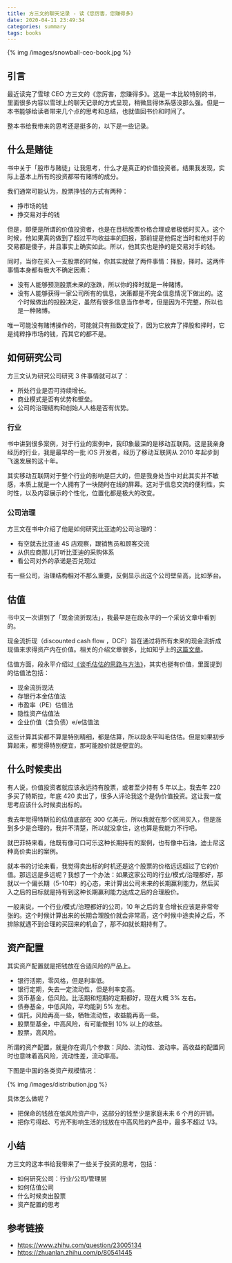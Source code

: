 ```yaml
---
title: 方三文的聊天记录 - 读《您厉害，您赚得多》
date: 2020-04-11 23:49:34
categories: summary
tags: books
---
```


{% img /images/snowball-ceo-book.jpg %}

## 引言

最近读完了雪球 CEO 方三文的《您厉害，您赚得多》。这是一本比较特别的书，里面很多内容以雪球上的聊天记录的方式呈现，稍微显得体系感没那么强。但是一本书能够给读者带来几个点的思考和总结，也就值回书价和时间了。

整本书给我带来的思考还是挺多的，以下是一些记录。

## 什么是赌徒

书中关于「股市与赌徒」让我思考，什么才是真正的价值投资者。结果我发现，实际上基本上所有的投资都带有赌博的成分。

我们通常可能认为，股票挣钱的方式有两种：

 * 挣市场的钱
 * 挣交易对手的钱

但是，即便是所谓的价值投资者，也是在目标股票价格合理或者极低时买入。这个时候，他如果真的做到了超过平均收益率的回报，那前提是他假定当时和他对手的交易都是傻子，并且事实上确实如此。所以，他其实也是挣的是交易对手的钱。

同时，当你在买入一支股票的时候，你其实就做了两件事情：择股，择时。这两件事情本身都有极大不确定因素：

 * 没有人能够预测股票未来的涨跌，所以你的择时就是一种赌博。
 * 没有人能够获得一家公司所有的信息，决策都是不完全信息情况下做出的。这个时候做出的投股决定，虽然有很多信息当作参考，但是因为不完整，所以也是一种赌博。

唯一可能没有赌博操作的，可能就只有指数定投了，因为它放弃了择股和择时，它是纯粹挣市场的钱，而其它的都不是。

## 如何研究公司

方三文认为研究公司研究 3 件事情就可以了：

 * 所处行业是否可持续增长。
 * 商业模式是否有优势和壁垒。
 * 公司的治理结构和创始人人格是否有优势。

### 行业

书中讲到很多案例，对于行业的案例中，我印象最深的是移动互联网。这是我亲身经历的行业，我是最早的一批 iOS 开发者，经历了移动互联网从 2010 年起步到飞速发展的这十年。

其实移动互联网对于整个行业的影响是巨大的，但是我身处当中对此其实并不敏感，本质上就是一个人拥有了一块随时在线的屏幕。这对于信息交流的便利性，实时性，以及内容展示的个性化，位置化都是极大的改变。

### 公司治理

方三文在书中介绍了他是如何研究比亚迪的公司治理的：
 * 有空就去比亚迪 4S 店观察，跟销售员和顾客交流
 * 从供应商那儿打听比亚迪的采购体系
 * 看公司对外的承诺是否兑现过

有一些公司，治理结构相对不那么重要，反倒显示出这个公司壁垒高，比如茅台。

## 估值

书中又一次讲到了「现金流折现法」，我最早是在段永平的一个采访文章中看到的。

现金流折现（discounted cash flow ，DCF）旨在通过将所有未来的现金流折成现值来求得资产内在价值。相关的介绍文章很多，比如知乎上的[这篇文章](https://www.zhihu.com/question/23005134)。

估值方面，段永平介绍过[《谈毛估估的思路与方法》](https://zhuanlan.zhihu.com/p/80541445)，其实也挺有价值，里面提到的估值法包括：

 * 现金流折现法
 * 存银行本金估值法
 * 市盈率（PE）估值法
 * 隐性资产估值法
 * 企业价值（含负债）e/e估值法

这些计算其实都不算是特别精细，都是估算，所以段永平叫毛估估。但是如果初步算起来，都觉得特别便宜，那可能股价就是便宜的。

## 什么时候卖出

有人说，价值投资者就应该永远持有股票，或者至少持有 5 年以上。我去年 220 多买了特斯拉，年底 420 卖出了，很多人评论我这个是伪价值投资。这让我一度思考应该什么时候卖出标的。

我去年觉得特斯拉的估值底部在 300 亿美元，所以我就在那个区间买入，但是涨到多少是合理的，我并不清楚，所以就没拿住，这也算是我能力不行吧。

就巴菲特来看，他既有像可口可乐这种长期持有的案例，也有像中石油，迪士尼这种高价卖出的案例。

就本书的讨论来看，我觉得卖出标的时机还是这个股票的价格远远超过了它的价值。那远远是多远呢？我想了一个办法：如果这家公司的行业/模式/治理都好，那就以一个偏长期（5-10年）的心态，来计算出公司未来的长期赢利能力，然后买入之后的目标就是持有到这种长期赢利能力达成之后的合理股价。

一般来说，一个行业/模式/治理都好的公司，10 年之后的复合增长应该是非常夸张的。这个时候计算出来的长期合理股价就会非常高，这个时候中途卖掉之后，不排除就遇不到合理的买回来的机会了，那不如就长期持有了。

## 资产配置

其实资产配置就是把钱放在合适风险的产品上。

 * 银行活期，零风格，但是利率低。
 * 银行定期，失去一定流动性，但是利率变高。
 * 货币基金，低风险。比活期和短期的定期都好，现在大概 3% 左右。
 * 债券基金，中低风险，平均能到 5% 左右。
 * 信托，风险再高一些，牺牲流动性，收益能再高一些。
 * 股票型基金，中高风险，有可能做到 10% 以上的收益。
 * 股票，高风险。

所谓的资产配置，就是你在调几个参数：风险、流动性、波动率。高收益的配置同时也意味着高风险，流动性差，流动率高。

下图是中国的各类资产规模情况：

{% img /images/distribution.jpg %}

具体怎么做呢？

 * 把保命的钱放在低风险资产中，这部分的钱至少是家庭未来 6 个月的开销。
 * 把你亏得起、亏光不影响生活的钱放在中高风险的产品中，最多不超过 1/3。

## 小结

方三文的这本书给我带来了一些关于投资的思考，包括：

 * 如何研究公司：行业/公司/管理层
 * 如何估值公司
 * 什么时候卖出股票
 * 资产配置的思考

## 参考链接

 * <https://www.zhihu.com/question/23005134>
 * <https://zhuanlan.zhihu.com/p/80541445>



